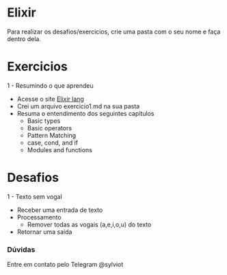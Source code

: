 # Elixir

Para realizar os desafios/exercicios, crie uma pasta com o seu nome e faça dentro dela.

# Exercicios
1 - Resumindo o que aprendeu
- Acesse o site [Elixir lang](https://elixir-lang.org/getting-started/introduction.html)
- Crei um arquivo exercicio1.md na sua pasta
- Resuma o entendimento dos seguintes capitulos
  - Basic types
  - Basic operators
  - Pattern Matching
  - case, cond, and if
  - Modules and functions



# Desafios

1 - Texto sem vogal
- Receber uma entrada de texto
- Processamento
  - Remover todas as vogais (a,e,i,o,u) do texto
- Retornar uma saída


### Dúvidas
Entre em contato pelo Telegram @sylviot